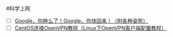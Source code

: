 #科学上网

- [ ] [Google，你肿么了！Google，你快回来！（附各种姿势）](http://jianshu.io/p/0370e80c8381)
- [ ] [CentOS连接OpenVPN教程（Linux下OpenVPN客户端配置教程）](http://www.bootf.com/614.html)
